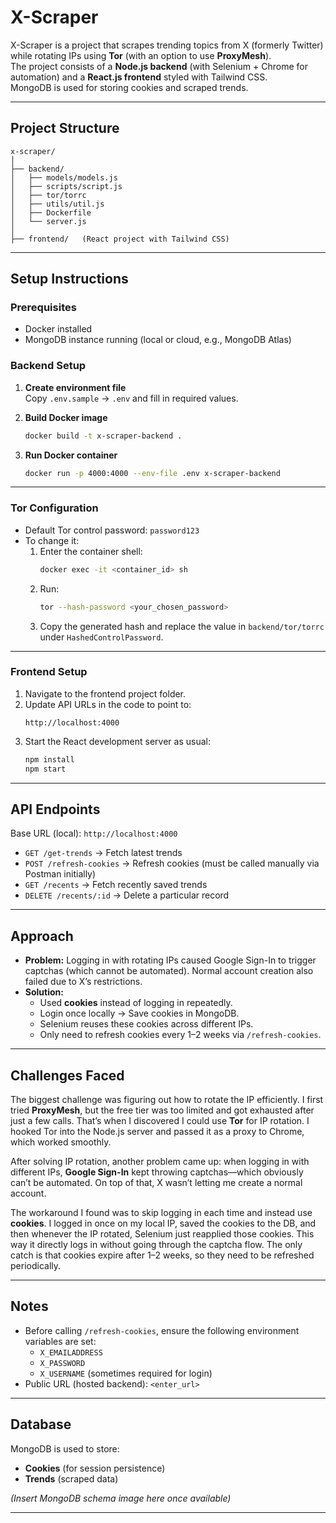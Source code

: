 # X-Scraper

X-Scraper is a project that scrapes trending topics from X (formerly Twitter) while rotating IPs using **Tor** (with an option to use **ProxyMesh**).  
The project consists of a **Node.js backend** (with Selenium + Chrome for automation) and a **React.js frontend** styled with Tailwind CSS.  
MongoDB is used for storing cookies and scraped trends.

---

## Project Structure

```
x-scraper/
│
├── backend/
│   ├── models/models.js
│   ├── scripts/script.js
│   ├── tor/torrc
│   ├── utils/util.js
│   ├── Dockerfile
│   └── server.js
│
├── frontend/   (React project with Tailwind CSS)
```

---

## Setup Instructions

### Prerequisites

- Docker installed
- MongoDB instance running (local or cloud, e.g., MongoDB Atlas)

### Backend Setup

1. **Create environment file**  
   Copy `.env.sample` → `.env` and fill in required values.

2. **Build Docker image**

   ```bash
   docker build -t x-scraper-backend .
   ```

3. **Run Docker container**
   ```bash
   docker run -p 4000:4000 --env-file .env x-scraper-backend
   ```

---

### Tor Configuration

- Default Tor control password: `password123`
- To change it:
  1. Enter the container shell:
     ```bash
     docker exec -it <container_id> sh
     ```
  2. Run:
     ```bash
     tor --hash-password <your_chosen_password>
     ```
  3. Copy the generated hash and replace the value in `backend/tor/torrc` under `HashedControlPassword`.

---

### Frontend Setup

1. Navigate to the frontend project folder.
2. Update API URLs in the code to point to:
   ```
   http://localhost:4000
   ```
3. Start the React development server as usual:
   ```bash
   npm install
   npm start
   ```

---

## API Endpoints

Base URL (local): `http://localhost:4000`

- `GET /get-trends` → Fetch latest trends
- `POST /refresh-cookies` → Refresh cookies (must be called manually via Postman initially)
- `GET /recents` → Fetch recently saved trends
- `DELETE /recents/:id` → Delete a particular record

---

## Approach

- **Problem:** Logging in with rotating IPs caused Google Sign-In to trigger captchas (which cannot be automated). Normal account creation also failed due to X’s restrictions.
- **Solution:**
  - Used **cookies** instead of logging in repeatedly.
  - Login once locally → Save cookies in MongoDB.
  - Selenium reuses these cookies across different IPs.
  - Only need to refresh cookies every 1–2 weeks via `/refresh-cookies`.

---

## Challenges Faced

The biggest challenge was figuring out how to rotate the IP efficiently. I first tried **ProxyMesh**, but the free tier was too limited and got exhausted after just a few calls. That’s when I discovered I could use **Tor** for IP rotation. I hooked Tor into the Node.js server and passed it as a proxy to Chrome, which worked smoothly.

After solving IP rotation, another problem came up: when logging in with different IPs, **Google Sign-In** kept throwing captchas—which obviously can’t be automated. On top of that, X wasn’t letting me create a normal account.

The workaround I found was to skip logging in each time and instead use **cookies**. I logged in once on my local IP, saved the cookies to the DB, and then whenever the IP rotated, Selenium just reapplied those cookies. This way it directly logs in without going through the captcha flow. The only catch is that cookies expire after 1–2 weeks, so they need to be refreshed periodically.

---

## Notes

- Before calling `/refresh-cookies`, ensure the following environment variables are set:
  - `X_EMAILADDRESS`
  - `X_PASSWORD`
  - `X_USERNAME` (sometimes required for login)
- Public URL (hosted backend): `<enter_url>`

---

## Database

MongoDB is used to store:

- **Cookies** (for session persistence)
- **Trends** (scraped data)

_(Insert MongoDB schema image here once available)_

---
